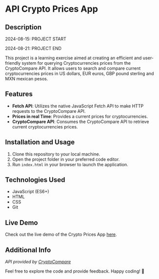 # API Crypto Prices App

## Description

2024-08-15: PROJECT START

2024-08-21: PROJECT END

This project is a learning exercise aimed at creating an efficient and user-friendly system for querying Cryptocurrencies prices from the CryptoCompare API. It allows users to search and compare current cryptocurrencies prices in US dollars, EUR euros, GBP pound sterling and MXN mexican pesos.

## Features

- **Fetch API**: Utilizes the native JavaScript Fetch API to make HTTP requests to the CryptoCompare API.
- **Prices in real Time**: Provides a current prices for cryptocurrencies.
- **CryptoCompare API**: Consumes the CryptoCompare API to retrieve current cryptocurrencies prices.

## Installation and Usage

1. Clone this repository to your local machine.
2. Open the project folder in your preferred code editor.
3. Run `index.html` in your browser to launch the application.

## Technologies Used

- JavaScript (ES6+)
- HTML
- CSS
- Git

## Live Demo

Check out the live demo of the Crypto Prices App [here](https://arturohdzg.github.io/JS-API-Crypto-Prices-App/).

## Additional Info

_API provided by [CryptoCompare](https://min-api.cryptocompare.com/)_

Feel free to explore the code and provide feedback. Happy coding! 🚀
